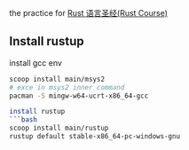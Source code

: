 the practice for [Rust 语言圣经(Rust Course)](https://course.rs/about-book.html)

## Install rustup

install gcc env

````bash
scoop install main/msys2
# exce in msys2 inner command
pacman -S mingw-w64-ucrt-x86_64-gcc

install rustup
```bash
scoop install main/rustup
rustup default stable-x86_64-pc-windows-gnu
````
